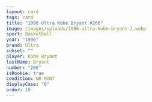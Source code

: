 ```yaml
---
layout: card
tags: card
title: "1996 Ultra Kobe Bryant #266"
image: /images/uploads/1996-ultra-kobe-bryant-2.webp
sport: Basketball
year: "1996"
brand: Ultra
subset: ""
player: Kobe Bryant
lastName: Bryant
number: "266"
isRookie: true
condition: NR-MINT
displayCase: "6"
order: 10
---
```

